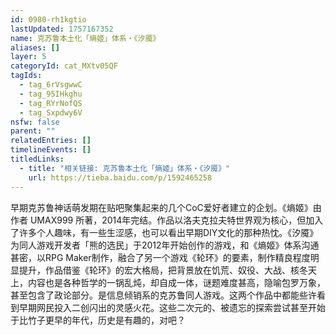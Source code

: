 ```yaml
---
id: 0980-rh1kgtio
lastUpdated: 1757167352
name: 克苏鲁本土化「熵姬」体系・《汐魇》
aliases: []
layer: 5
categoryId: cat_MXtv05QF
tagIds:
  - tag_6rVsgwwC
  - tag_95IHkghu
  - tag_RYrNofQS
  - tag_Sxpdwy6V
nsfw: false
parent: ""
relatedEntries: []
timelineEvents: []
titledLinks:
  - title: "相关链接: 克苏鲁本土化「熵姬」体系・《汐魇》"
    url: https://tieba.baidu.com/p/1592465258
---
```


早期克苏鲁神话萌发期在贴吧聚集起来的几个CoC爱好者建立的企划。《熵姬》由作者 UMAX999 所著，2014年完结。作品以洛夫克拉夫特世界观为核心，但加入了许多个人趣味，有一些生涩感，也可以看出早期DIY文化的那种热忱。《汐魇》为同人游戏开发者「熊的选民」于2012年开始创作的游戏，和《熵姬》体系沟通甚密，以RPG Maker制作，融合了另一个游戏《轮环》的要素，制作精良程度明显提升，作品借鉴《轮环》的宏大格局，把背景放在饥荒、奴役、大战、核冬天上，内容也是各种哲学的一锅乱炖，却自成一体，谜题难度甚高，隐喻包罗万象，甚至包含了政论部分。是信息倾销系的克苏鲁同人游戏。这两个作品中都能些许看到早期网民投入二创闪出的灵感火花。这些二次元的、被遗忘的探索尝试甚至开始于比竹子更早的年代，历史是有趣的，对吧？